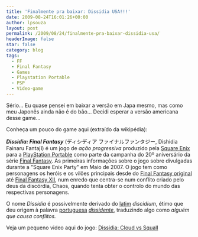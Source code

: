 ```yaml
---
title: 'Finalmente pra baixar: Dissidia USA!!!'
date: 2009-08-24T16:01:26+00:00
author: lpsouza
layout: post
permalink: /2009/08/24/finalmente-pra-baixar-dissidia-usa/
headerImage: false
star: false
category: blog
tags:
  - FF
  - Final Fantasy
  - Games
  - Playstation Portable
  - PSP
  - Video-game
---
```

Sério... Eu quase pensei em baixar a versão em Japa mesmo, mas como meu Japonês ainda não é do bão... Decidi esperar a versão americana desse game...

Conheça um pouco do game aqui (extraído da wikipédia):

_**Dissidia: Final Fantasy**_ (ディシディア ファイナルファンタジー, Dishidia Fainaru Fantajī) é um jogo de _ação progressiva_ produzido pela [Square Enix](http://pt.wikipedia.org/wiki/Square_Enix "Square Enix") para a [PlayStation Portable](http://pt.wikipedia.org/wiki/PlayStation_Portable "PlayStation Portable") como parte da campanha do 20º aniversário da série [Final Fantasy](http://pt.wikipedia.org/wiki/Final_Fantasy "Final Fantasy"). As primeiras informações sobre o jogo sobre divulgadas durante a "Square Enix Party" em Maio de 2007. O jogo tem como personagens os heróis e os vilões principais desde do [Final Fantasy original](http://pt.wikipedia.org/wiki/FFI "FFI") até [Final Fantasy XII](http://pt.wikipedia.org/wiki/Final_Fantasy_XII "Final Fantasy XII"), num enredo que centra-se num conflito criado pelo deus da discórdia, Chaos, quando tenta obter o controlo do mundo das respectivas personagens.

O nome _Dissidia_ é possivelmente derivado do [latim](http://pt.wikipedia.org/wiki/Latim "Latim") _discidium_, étimo que deu origem à palavra [portuguesa](http://pt.wikipedia.org/wiki/L%C3%ADngua_portuguesa "Língua portuguesa") _[dissidente](http://pt.wikipedia.org/wiki/Dissid%C3%AAncia "Dissidência")_, traduzindo algo como _alguém que causa conflitos._

Veja um pequeno video aqui do jogo: [Dissidia: Cloud vs Squall](http://www.youtube.com/watch?v=ylsMSnnpmNs)
